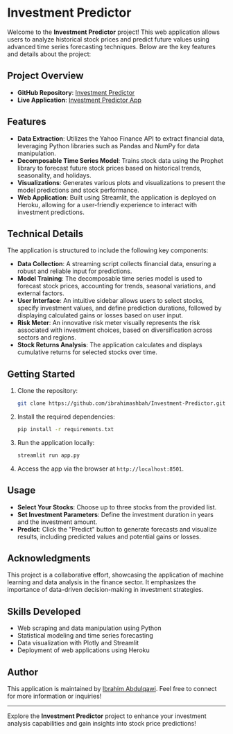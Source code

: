 # Investment Predictor

Welcome to the **Investment Predictor** project! This web application allows users to analyze historical stock prices and predict future values using advanced time series forecasting techniques. Below are the key features and details about the project:

## Project Overview

- **GitHub Repository**: [Investment Predictor](https://github.com/ibrahimashbah/Investment-Predictor)
- **Live Application**: [Investment Predictor App](https://investment-predictor.herokuapp.com/)

## Features

- **Data Extraction**: Utilizes the Yahoo Finance API to extract financial data, leveraging Python libraries such as Pandas and NumPy for data manipulation.
- **Decomposable Time Series Model**: Trains stock data using the Prophet library to forecast future stock prices based on historical trends, seasonality, and holidays.
- **Visualizations**: Generates various plots and visualizations to present the model predictions and stock performance.
- **Web Application**: Built using Streamlit, the application is deployed on Heroku, allowing for a user-friendly experience to interact with investment predictions.

## Technical Details

The application is structured to include the following key components:

- **Data Collection**: A streaming script collects financial data, ensuring a robust and reliable input for predictions.
- **Model Training**: The decomposable time series model is used to forecast stock prices, accounting for trends, seasonal variations, and external factors.
- **User Interface**: An intuitive sidebar allows users to select stocks, specify investment values, and define prediction durations, followed by displaying calculated gains or losses based on user input.
- **Risk Meter**: An innovative risk meter visually represents the risk associated with investment choices, based on diversification across sectors and regions.
- **Stock Returns Analysis**: The application calculates and displays cumulative returns for selected stocks over time.

## Getting Started

1. Clone the repository:
   ```bash
   git clone https://github.com/ibrahimashbah/Investment-Predictor.git
   ```

2. Install the required dependencies:
   ```bash
   pip install -r requirements.txt
   ```

3. Run the application locally:
   ```bash
   streamlit run app.py
   ```

4. Access the app via the browser at `http://localhost:8501`.

## Usage

- **Select Your Stocks**: Choose up to three stocks from the provided list.
- **Set Investment Parameters**: Define the investment duration in years and the investment amount.
- **Predict**: Click the "Predict" button to generate forecasts and visualize results, including predicted values and potential gains or losses.

## Acknowledgments

This project is a collaborative effort, showcasing the application of machine learning and data analysis in the finance sector. It emphasizes the importance of data-driven decision-making in investment strategies.

## Skills Developed

- Web scraping and data manipulation using Python
- Statistical modeling and time series forecasting
- Data visualization with Plotly and Streamlit
- Deployment of web applications using Heroku

## Author

This application is maintained by [Ibrahim Abdulqawi](https://www.linkedin.com/in/ibrahimashbah/). Feel free to connect for more information or inquiries!

---

Explore the **Investment Predictor** project to enhance your investment analysis capabilities and gain insights into stock price predictions!
